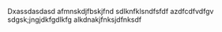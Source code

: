 Dxassdasdasd
afmnskdjfbskjfnd
sdlknfklsndfsfdf
azdfcdfvdfgv
sdgsk;jngjdkfgdlkfg
alkdnakjfnksjdfnksdf